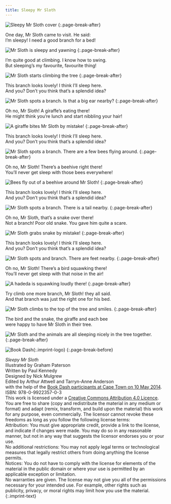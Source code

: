 ```yaml
---
title: Sleepy Mr Sloth
---
```


![Sleepy Mr Sloth cover](images/cover.jpg)
{:.page-break-after}

One day, Mr Sloth came to visit. He said:  
I’m sleepy! I need a good branch for a bed!

![Mr Sloth is sleepy and yawning](images/1.jpg)
{:.page-break-after}

I’m quite good at climbing. I know how to swing.  
But sleeping’s my favourite, favourite thing!

![Mr Sloth starts climbing the tree](images/2.jpg)
{:.page-break-after}

This branch looks lovely! I think I’ll sleep here.  
And you? Don’t you think that’s a splendid idea?

![Mr Sloth spots a branch. Is that a big ear nearby?](images/3.jpg)
{:.page-break-after}

Oh no, Mr Sloth! A giraffe’s eating there!  
He might think you’re lunch and start nibbling your hair!

![A giraffe bites Mr Sloth by mistake!](images/4.jpg)
{:.page-break-after}

This branch looks lovely! I think I’ll sleep here.  
And you? Don’t you think that’s a splendid idea?

![Mr Sloth spots a branch. There are a few bees flying around.](images/5.jpg)
{:.page-break-after}

Oh no, Mr Sloth! There’s a beehive right there!  
You’ll never get sleep with those bees everywhere!

![Bees fly out of a beehive around Mr Sloth!](images/6.jpg)
{:.page-break-after}

This branch looks lovely! I think I’ll sleep here.  
And you? Don’t you think that’s a splendid idea?

![Mr Sloth spots a branch. There is a tail nearby.](images/7.jpg)
{:.page-break-after}

Oh no, Mr Sloth, that’s a snake over there!  
Not a branch! Poor old snake. You gave him quite a scare.

![Mr Sloth grabs snake by mistake!](images/8.jpg)
{:.page-break-after}

This branch looks lovely! I think I’ll sleep here.  
And you? Don’t you think that’s a splendid idea?

![Mr Sloth spots and branch. There are feet nearby.](images/9.jpg)
{:.page-break-after}

Oh no, Mr Sloth! There’s a bird squawking there!  
You’ll never get sleep with that noise in the air!

![A hadeda is squawking loudly there!](images/10.jpg)
{:.page-break-after}

Try climb one more branch, Mr Sloth! they all said.  
And that branch was just the right one for his bed.

![Mr Sloth climbs to the top of the tree and smiles.](images/11.jpg)
{:.page-break-after}

The bird and the snake, the giraffe and each bee  
were happy to have Mr Sloth in their tree.

![Mr Sloth and the animals are all sleeping nicely in the tree together.](images/12.jpg)
{:.page-break-after}




![Book Dash](images/book-dash-logo.png){:.imprint-logo}
{:.page-break-before}

*Sleepy Mr Sloth*  
Illustrated by Graham Paterson  
Written by Paul Kennedy  
Designed by Nick Mulgrew  
Edited by Arthur Attwell and Tarryn-Anne Anderson  
with the help of the [Book Dash participants at Cape Town on 10 May 2014](http://bookdash.org/20140510-cape-town).  
ISBN: 978-0-9922357-0-3  
This work is licensed under a [Creative Commons Attribution 4.0 Licence](http://creativecommons.org/licenses/by/4.0/). You are free to share (copy and redistribute the material in any medium or format) and adapt (remix, transform, and build upon the material) this work for any purpose, even commercially. The licensor cannot revoke these freedoms as long as you follow the following license terms:  
Attribution: You must give appropriate credit, provide a link to the license, and indicate if changes were made. You may do so in any reasonable manner, but not in any way that suggests the licensor endorses you or your use.  
No additional restrictions: You may not apply legal terms or technological measures that legally restrict others from doing anything the license permits.  
Notices: You do not have to comply with the license for elements of the material in the public domain or where your use is permitted by an applicable exception or limitation.  
No warranties are given. The license may not give you all of the permissions necessary for your intended use. For example, other rights such as publicity, privacy, or moral rights may limit how you use the material.
{:.imprint-text}
